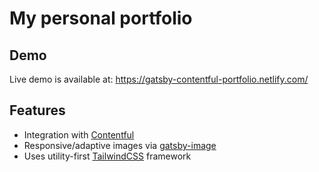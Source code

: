 # My personal portfolio

## Demo

Live demo is available at:
https://gatsby-contentful-portfolio.netlify.com/

## Features

- Integration with [Contentful](https://www.contentful.com) 
- Responsive/adaptive images via [gatsby-image](https://www.gatsbyjs.org/packages/gatsby-image/)
- Uses utility-first [TailwindCSS](https://tailwindcss.com/) framework



